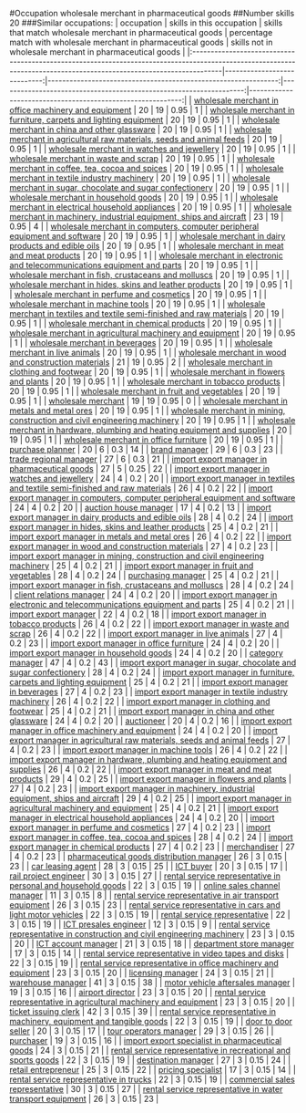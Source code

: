 #Occupation wholesale merchant in pharmaceutical goods
##Number skills 20
###Similar occupations:
| occupation                                                                                                                                                          |   skills in this occupation |   skills that match wholesale merchant in pharmaceutical goods |   percentage match with wholesale merchant in pharmaceutical goods |   skills not in wholesale merchant in pharmaceutical goods |
|:--------------------------------------------------------------------------------------------------------------------------------------------------------------------|----------------------------:|---------------------------------------------------------------:|-------------------------------------------------------------------:|-----------------------------------------------------------:|
| [wholesale merchant in office machinery and equipment](wholesale_merchant_in_office_machinery_and_equipment.md)                                                     |                          20 |                                                             19 |                                                               0.95 |                                                          1 |
| [wholesale merchant in furniture, carpets and lighting equipment](wholesale_merchant_in_furniture,_carpets_and_lighting_equipment.md)                               |                          20 |                                                             19 |                                                               0.95 |                                                          1 |
| [wholesale merchant in china and other glassware](wholesale_merchant_in_china_and_other_glassware.md)                                                               |                          20 |                                                             19 |                                                               0.95 |                                                          1 |
| [wholesale merchant in agricultural raw materials, seeds and animal feeds](wholesale_merchant_in_agricultural_raw_materials,_seeds_and_animal_feeds.md)             |                          20 |                                                             19 |                                                               0.95 |                                                          1 |
| [wholesale merchant in watches and jewellery](wholesale_merchant_in_watches_and_jewellery.md)                                                                       |                          20 |                                                             19 |                                                               0.95 |                                                          1 |
| [wholesale merchant in waste and scrap](wholesale_merchant_in_waste_and_scrap.md)                                                                                   |                          20 |                                                             19 |                                                               0.95 |                                                          1 |
| [wholesale merchant in coffee, tea, cocoa and spices](wholesale_merchant_in_coffee,_tea,_cocoa_and_spices.md)                                                       |                          20 |                                                             19 |                                                               0.95 |                                                          1 |
| [wholesale merchant in textile industry machinery](wholesale_merchant_in_textile_industry_machinery.md)                                                             |                          20 |                                                             19 |                                                               0.95 |                                                          1 |
| [wholesale merchant in sugar, chocolate and sugar confectionery](wholesale_merchant_in_sugar,_chocolate_and_sugar_confectionery.md)                                 |                          20 |                                                             19 |                                                               0.95 |                                                          1 |
| [wholesale merchant in household goods](wholesale_merchant_in_household_goods.md)                                                                                   |                          20 |                                                             19 |                                                               0.95 |                                                          1 |
| [wholesale merchant in electrical household appliances](wholesale_merchant_in_electrical_household_appliances.md)                                                   |                          20 |                                                             19 |                                                               0.95 |                                                          1 |
| [wholesale merchant in machinery, industrial equipment, ships and aircraft](wholesale_merchant_in_machinery,_industrial_equipment,_ships_and_aircraft.md)           |                          23 |                                                             19 |                                                               0.95 |                                                          4 |
| [wholesale merchant in computers, computer peripheral equipment and software](wholesale_merchant_in_computers,_computer_peripheral_equipment_and_software.md)       |                          20 |                                                             19 |                                                               0.95 |                                                          1 |
| [wholesale merchant in dairy products and edible oils](wholesale_merchant_in_dairy_products_and_edible_oils.md)                                                     |                          20 |                                                             19 |                                                               0.95 |                                                          1 |
| [wholesale merchant in meat and meat products](wholesale_merchant_in_meat_and_meat_products.md)                                                                     |                          20 |                                                             19 |                                                               0.95 |                                                          1 |
| [wholesale merchant in electronic and telecommunications equipment and parts](wholesale_merchant_in_electronic_and_telecommunications_equipment_and_parts.md)       |                          20 |                                                             19 |                                                               0.95 |                                                          1 |
| [wholesale merchant in fish, crustaceans and molluscs](wholesale_merchant_in_fish,_crustaceans_and_molluscs.md)                                                     |                          20 |                                                             19 |                                                               0.95 |                                                          1 |
| [wholesale merchant in hides, skins and leather products](wholesale_merchant_in_hides,_skins_and_leather_products.md)                                               |                          20 |                                                             19 |                                                               0.95 |                                                          1 |
| [wholesale merchant in perfume and cosmetics](wholesale_merchant_in_perfume_and_cosmetics.md)                                                                       |                          20 |                                                             19 |                                                               0.95 |                                                          1 |
| [wholesale merchant in machine tools](wholesale_merchant_in_machine_tools.md)                                                                                       |                          20 |                                                             19 |                                                               0.95 |                                                          1 |
| [wholesale merchant in textiles and textile semi-finished and raw materials](wholesale_merchant_in_textiles_and_textile_semi-finished_and_raw_materials.md)         |                          20 |                                                             19 |                                                               0.95 |                                                          1 |
| [wholesale merchant in chemical products](wholesale_merchant_in_chemical_products.md)                                                                               |                          20 |                                                             19 |                                                               0.95 |                                                          1 |
| [wholesale merchant in agricultural machinery and equipment](wholesale_merchant_in_agricultural_machinery_and_equipment.md)                                         |                          20 |                                                             19 |                                                               0.95 |                                                          1 |
| [wholesale merchant in beverages](wholesale_merchant_in_beverages.md)                                                                                               |                          20 |                                                             19 |                                                               0.95 |                                                          1 |
| [wholesale merchant in live animals](wholesale_merchant_in_live_animals.md)                                                                                         |                          20 |                                                             19 |                                                               0.95 |                                                          1 |
| [wholesale merchant in wood and construction materials](wholesale_merchant_in_wood_and_construction_materials.md)                                                   |                          21 |                                                             19 |                                                               0.95 |                                                          2 |
| [wholesale merchant in clothing and footwear](wholesale_merchant_in_clothing_and_footwear.md)                                                                       |                          20 |                                                             19 |                                                               0.95 |                                                          1 |
| [wholesale merchant in flowers and plants](wholesale_merchant_in_flowers_and_plants.md)                                                                             |                          20 |                                                             19 |                                                               0.95 |                                                          1 |
| [wholesale merchant in tobacco products](wholesale_merchant_in_tobacco_products.md)                                                                                 |                          20 |                                                             19 |                                                               0.95 |                                                          1 |
| [wholesale merchant in fruit and vegetables](wholesale_merchant_in_fruit_and_vegetables.md)                                                                         |                          20 |                                                             19 |                                                               0.95 |                                                          1 |
| [wholesale merchant](wholesale_merchant.md)                                                                                                                         |                          19 |                                                             19 |                                                               0.95 |                                                          0 |
| [wholesale merchant in metals and metal ores](wholesale_merchant_in_metals_and_metal_ores.md)                                                                       |                          20 |                                                             19 |                                                               0.95 |                                                          1 |
| [wholesale merchant in mining, construction and civil engineering machinery](wholesale_merchant_in_mining,_construction_and_civil_engineering_machinery.md)         |                          20 |                                                             19 |                                                               0.95 |                                                          1 |
| [wholesale merchant in hardware, plumbing and heating equipment and supplies](wholesale_merchant_in_hardware,_plumbing_and_heating_equipment_and_supplies.md)       |                          20 |                                                             19 |                                                               0.95 |                                                          1 |
| [wholesale merchant in office furniture](wholesale_merchant_in_office_furniture.md)                                                                                 |                          20 |                                                             19 |                                                               0.95 |                                                          1 |
| [purchase planner](purchase_planner.md)                                                                                                                             |                          20 |                                                              6 |                                                               0.3  |                                                         14 |
| [brand manager](brand_manager.md)                                                                                                                                   |                          29 |                                                              6 |                                                               0.3  |                                                         23 |
| [trade regional manager](trade_regional_manager.md)                                                                                                                 |                          27 |                                                              6 |                                                               0.3  |                                                         21 |
| [import export manager in pharmaceutical goods](import_export_manager_in_pharmaceutical_goods.md)                                                                   |                          27 |                                                              5 |                                                               0.25 |                                                         22 |
| [import export manager in watches and jewellery](import_export_manager_in_watches_and_jewellery.md)                                                                 |                          24 |                                                              4 |                                                               0.2  |                                                         20 |
| [import export manager in textiles and textile semi-finished and raw materials](import_export_manager_in_textiles_and_textile_semi-finished_and_raw_materials.md)   |                          26 |                                                              4 |                                                               0.2  |                                                         22 |
| [import export manager in computers, computer peripheral equipment and software](import_export_manager_in_computers,_computer_peripheral_equipment_and_software.md) |                          24 |                                                              4 |                                                               0.2  |                                                         20 |
| [auction house manager](auction_house_manager.md)                                                                                                                   |                          17 |                                                              4 |                                                               0.2  |                                                         13 |
| [import export manager in dairy products and edible oils](import_export_manager_in_dairy_products_and_edible_oils.md)                                               |                          28 |                                                              4 |                                                               0.2  |                                                         24 |
| [import export manager in hides, skins and leather products](import_export_manager_in_hides,_skins_and_leather_products.md)                                         |                          25 |                                                              4 |                                                               0.2  |                                                         21 |
| [import export manager in metals and metal ores](import_export_manager_in_metals_and_metal_ores.md)                                                                 |                          26 |                                                              4 |                                                               0.2  |                                                         22 |
| [import export manager in wood and construction materials](import_export_manager_in_wood_and_construction_materials.md)                                             |                          27 |                                                              4 |                                                               0.2  |                                                         23 |
| [import export manager in mining, construction and civil engineering machinery](import_export_manager_in_mining,_construction_and_civil_engineering_machinery.md)   |                          25 |                                                              4 |                                                               0.2  |                                                         21 |
| [import export manager in fruit and vegetables](import_export_manager_in_fruit_and_vegetables.md)                                                                   |                          28 |                                                              4 |                                                               0.2  |                                                         24 |
| [purchasing manager](purchasing_manager.md)                                                                                                                         |                          25 |                                                              4 |                                                               0.2  |                                                         21 |
| [import export manager in fish, crustaceans and molluscs](import_export_manager_in_fish,_crustaceans_and_molluscs.md)                                               |                          28 |                                                              4 |                                                               0.2  |                                                         24 |
| [client relations manager](client_relations_manager.md)                                                                                                             |                          24 |                                                              4 |                                                               0.2  |                                                         20 |
| [import export manager in electronic and telecommunications equipment and parts](import_export_manager_in_electronic_and_telecommunications_equipment_and_parts.md) |                          25 |                                                              4 |                                                               0.2  |                                                         21 |
| [import export manager](import_export_manager.md)                                                                                                                   |                          22 |                                                              4 |                                                               0.2  |                                                         18 |
| [import export manager in tobacco products](import_export_manager_in_tobacco_products.md)                                                                           |                          26 |                                                              4 |                                                               0.2  |                                                         22 |
| [import export manager in waste and scrap](import_export_manager_in_waste_and_scrap.md)                                                                             |                          26 |                                                              4 |                                                               0.2  |                                                         22 |
| [import export manager in live animals](import_export_manager_in_live_animals.md)                                                                                   |                          27 |                                                              4 |                                                               0.2  |                                                         23 |
| [import export manager in office furniture](import_export_manager_in_office_furniture.md)                                                                           |                          24 |                                                              4 |                                                               0.2  |                                                         20 |
| [import export manager in household goods](import_export_manager_in_household_goods.md)                                                                             |                          24 |                                                              4 |                                                               0.2  |                                                         20 |
| [category manager](category_manager.md)                                                                                                                             |                          47 |                                                              4 |                                                               0.2  |                                                         43 |
| [import export manager in sugar, chocolate and sugar confectionery](import_export_manager_in_sugar,_chocolate_and_sugar_confectionery.md)                           |                          28 |                                                              4 |                                                               0.2  |                                                         24 |
| [import export manager in furniture, carpets and lighting equipment](import_export_manager_in_furniture,_carpets_and_lighting_equipment.md)                         |                          25 |                                                              4 |                                                               0.2  |                                                         21 |
| [import export manager in beverages](import_export_manager_in_beverages.md)                                                                                         |                          27 |                                                              4 |                                                               0.2  |                                                         23 |
| [import export manager in textile industry machinery](import_export_manager_in_textile_industry_machinery.md)                                                       |                          26 |                                                              4 |                                                               0.2  |                                                         22 |
| [import export manager in clothing and footwear](import_export_manager_in_clothing_and_footwear.md)                                                                 |                          25 |                                                              4 |                                                               0.2  |                                                         21 |
| [import export manager in china and other glassware](import_export_manager_in_china_and_other_glassware.md)                                                         |                          24 |                                                              4 |                                                               0.2  |                                                         20 |
| [auctioneer](auctioneer.md)                                                                                                                                         |                          20 |                                                              4 |                                                               0.2  |                                                         16 |
| [import export manager in office machinery and equipment](import_export_manager_in_office_machinery_and_equipment.md)                                               |                          24 |                                                              4 |                                                               0.2  |                                                         20 |
| [import export manager in agricultural raw materials, seeds and animal feeds](import_export_manager_in_agricultural_raw_materials,_seeds_and_animal_feeds.md)       |                          27 |                                                              4 |                                                               0.2  |                                                         23 |
| [import export manager in machine tools](import_export_manager_in_machine_tools.md)                                                                                 |                          26 |                                                              4 |                                                               0.2  |                                                         22 |
| [import export manager in hardware, plumbing and heating equipment and supplies](import_export_manager_in_hardware,_plumbing_and_heating_equipment_and_supplies.md) |                          26 |                                                              4 |                                                               0.2  |                                                         22 |
| [import export manager in meat and meat products](import_export_manager_in_meat_and_meat_products.md)                                                               |                          29 |                                                              4 |                                                               0.2  |                                                         25 |
| [import export manager in flowers and plants](import_export_manager_in_flowers_and_plants.md)                                                                       |                          27 |                                                              4 |                                                               0.2  |                                                         23 |
| [import export manager in machinery, industrial equipment, ships and aircraft](import_export_manager_in_machinery,_industrial_equipment,_ships_and_aircraft.md)     |                          29 |                                                              4 |                                                               0.2  |                                                         25 |
| [import export manager in agricultural machinery and equipment](import_export_manager_in_agricultural_machinery_and_equipment.md)                                   |                          25 |                                                              4 |                                                               0.2  |                                                         21 |
| [import export manager in electrical household appliances](import_export_manager_in_electrical_household_appliances.md)                                             |                          24 |                                                              4 |                                                               0.2  |                                                         20 |
| [import export manager in perfume and cosmetics](import_export_manager_in_perfume_and_cosmetics.md)                                                                 |                          27 |                                                              4 |                                                               0.2  |                                                         23 |
| [import export manager in coffee, tea, cocoa and spices](import_export_manager_in_coffee,_tea,_cocoa_and_spices.md)                                                 |                          28 |                                                              4 |                                                               0.2  |                                                         24 |
| [import export manager in chemical products](import_export_manager_in_chemical_products.md)                                                                         |                          27 |                                                              4 |                                                               0.2  |                                                         23 |
| [merchandiser](merchandiser.md)                                                                                                                                     |                          27 |                                                              4 |                                                               0.2  |                                                         23 |
| [pharmaceutical goods distribution manager](pharmaceutical_goods_distribution_manager.md)                                                                           |                          26 |                                                              3 |                                                               0.15 |                                                         23 |
| [car leasing agent](car_leasing_agent.md)                                                                                                                           |                          28 |                                                              3 |                                                               0.15 |                                                         25 |
| [ICT buyer](ICT_buyer.md)                                                                                                                                           |                          20 |                                                              3 |                                                               0.15 |                                                         17 |
| [rail project engineer](rail_project_engineer.md)                                                                                                                   |                          30 |                                                              3 |                                                               0.15 |                                                         27 |
| [rental service representative in personal and household goods](rental_service_representative_in_personal_and_household_goods.md)                                   |                          22 |                                                              3 |                                                               0.15 |                                                         19 |
| [online sales channel manager](online_sales_channel_manager.md)                                                                                                     |                          11 |                                                              3 |                                                               0.15 |                                                          8 |
| [rental service representative in air transport equipment](rental_service_representative_in_air_transport_equipment.md)                                             |                          26 |                                                              3 |                                                               0.15 |                                                         23 |
| [rental service representative in cars and light motor vehicles](rental_service_representative_in_cars_and_light_motor_vehicles.md)                                 |                          22 |                                                              3 |                                                               0.15 |                                                         19 |
| [rental service representative](rental_service_representative.md)                                                                                                   |                          22 |                                                              3 |                                                               0.15 |                                                         19 |
| [ICT presales engineer](ICT_presales_engineer.md)                                                                                                                   |                          12 |                                                              3 |                                                               0.15 |                                                          9 |
| [rental service representative in construction and civil engineering machinery](rental_service_representative_in_construction_and_civil_engineering_machinery.md)   |                          23 |                                                              3 |                                                               0.15 |                                                         20 |
| [ICT account manager](ICT_account_manager.md)                                                                                                                       |                          21 |                                                              3 |                                                               0.15 |                                                         18 |
| [department store manager](department_store_manager.md)                                                                                                             |                          17 |                                                              3 |                                                               0.15 |                                                         14 |
| [rental service representative in video tapes and disks](rental_service_representative_in_video_tapes_and_disks.md)                                                 |                          22 |                                                              3 |                                                               0.15 |                                                         19 |
| [rental service representative in office machinery and equipment](rental_service_representative_in_office_machinery_and_equipment.md)                               |                          23 |                                                              3 |                                                               0.15 |                                                         20 |
| [licensing manager](licensing_manager.md)                                                                                                                           |                          24 |                                                              3 |                                                               0.15 |                                                         21 |
| [warehouse manager](warehouse_manager.md)                                                                                                                           |                          41 |                                                              3 |                                                               0.15 |                                                         38 |
| [motor vehicle aftersales manager](motor_vehicle_aftersales_manager.md)                                                                                             |                          19 |                                                              3 |                                                               0.15 |                                                         16 |
| [airport director](airport_director.md)                                                                                                                             |                          23 |                                                              3 |                                                               0.15 |                                                         20 |
| [rental service representative in agricultural machinery and equipment](rental_service_representative_in_agricultural_machinery_and_equipment.md)                   |                          23 |                                                              3 |                                                               0.15 |                                                         20 |
| [ticket issuing clerk](ticket_issuing_clerk.md)                                                                                                                     |                          42 |                                                              3 |                                                               0.15 |                                                         39 |
| [rental service representative in machinery, equipment and tangible goods](rental_service_representative_in_machinery,_equipment_and_tangible_goods.md)             |                          22 |                                                              3 |                                                               0.15 |                                                         19 |
| [door to door seller](door_to_door_seller.md)                                                                                                                       |                          20 |                                                              3 |                                                               0.15 |                                                         17 |
| [tour operators manager](tour_operators_manager.md)                                                                                                                 |                          29 |                                                              3 |                                                               0.15 |                                                         26 |
| [purchaser](purchaser.md)                                                                                                                                           |                          19 |                                                              3 |                                                               0.15 |                                                         16 |
| [import export specialist in pharmaceutical goods](import_export_specialist_in_pharmaceutical_goods.md)                                                             |                          24 |                                                              3 |                                                               0.15 |                                                         21 |
| [rental service representative in recreational and sports goods](rental_service_representative_in_recreational_and_sports_goods.md)                                 |                          22 |                                                              3 |                                                               0.15 |                                                         19 |
| [destination manager](destination_manager.md)                                                                                                                       |                          27 |                                                              3 |                                                               0.15 |                                                         24 |
| [retail entrepreneur](retail_entrepreneur.md)                                                                                                                       |                          25 |                                                              3 |                                                               0.15 |                                                         22 |
| [pricing specialist](pricing_specialist.md)                                                                                                                         |                          17 |                                                              3 |                                                               0.15 |                                                         14 |
| [rental service representative in trucks](rental_service_representative_in_trucks.md)                                                                               |                          22 |                                                              3 |                                                               0.15 |                                                         19 |
| [commercial sales representative](commercial_sales_representative.md)                                                                                               |                          30 |                                                              3 |                                                               0.15 |                                                         27 |
| [rental service representative in water transport equipment](rental_service_representative_in_water_transport_equipment.md)                                         |                          26 |                                                              3 |                                                               0.15 |                                                         23 |
